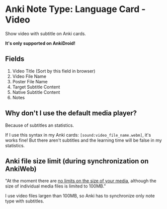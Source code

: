 # Anki Note Type: Language Card - Video

Show video with subtitle on Anki cards.

**It's only supported on AnkiDroid!**

## Fields

1.  Video Title (Sort by this field in browser)
2.  Video File Name
3.  Poster File Name
4.  Target Subtitle Content
5.  Native Subtitle Content
6.  Notes

## Why don't I use the default media player?

Because of subtitles an statistics.

If I use this syntax in my Anki cards: `[sound:video_file_name.webm]`, it's works fine! But there aren't subtitles and the learning time will be false in my statistics.

## Anki file size limit (during synchronization on AnkiWeb)

"At the moment there are [no limits on the size of your media](https://anki.tenderapp.com/kb/anki-ecosystem/are-there-limits-on-file-sizes-on-ankiweb), although the size of individual media files is limited to 100MB."

I use video files largen than 100MB, so Anki has to synchronize only note type with subtitles.